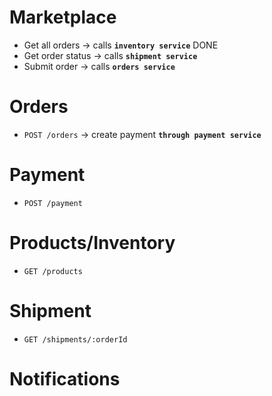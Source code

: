 # Marketplace
- Get all orders -> calls **`inventory service`** DONE
- Get order status -> calls **`shipment service`**
- Submit order -> calls **`orders service`**

# Orders
- `POST /orders` -> create payment **`through payment service`**

# Payment
- `POST /payment`

# Products/Inventory
- `GET /products`

# Shipment
- `GET /shipments/:orderId`

# Notifications
